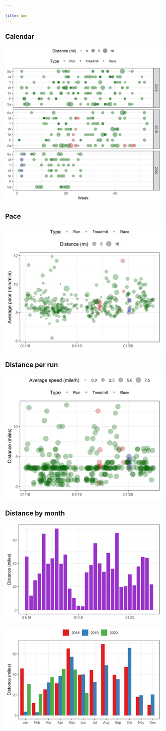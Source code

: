 ```yaml
---

title: Ann
---
```




## Calendar
![](plots/Ann-distance-calendar.jpg)


## Pace
![](plots/Ann-pace-with-trend.jpg)


## Distance per run
![](plots/Ann-distance-per-run.jpg)


## Distance by month
![](plots/Ann-distance-by-month.jpg)


![](plots/Ann-distance-by-year-month.jpg)
